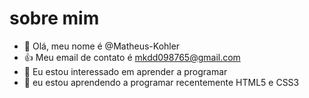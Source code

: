 # sobre mim 

- 👋 Olá, meu nome é @Matheus-Kohler
-  :+1: Meu email de contato é mkdd098765@gmail.com
- 👀 Eu estou interessado em aprender a programar
- 🌱 eu estou aprendendo a programar recentemente HTML5 e CSS3


<!---
Matheus-Kohler/Matheus-Kohler is a ✨ special ✨ repository because its `README.md` (this file) appears on your GitHub profile.
You can click the Preview link to take a look at your changes.
--->
